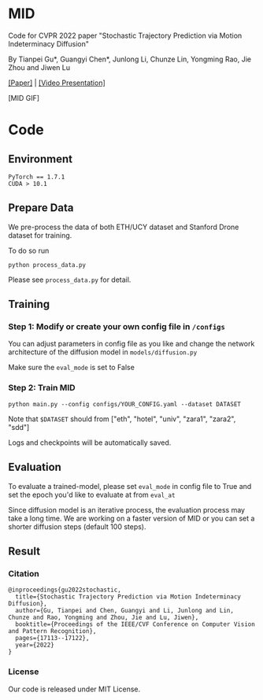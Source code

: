 # MID
Code for CVPR 2022 paper "Stochastic Trajectory Prediction via Motion Indeterminacy Diffusion"

By Tianpei Gu*, Guangyi Chen*, Junlong Li, Chunze Lin, Yongming Rao, Jie Zhou and Jiwen Lu

[[Paper]](https://arxiv.org/abs/2203.13777) |  [[Video Presentation]](https://www.youtube.com/watch?v=g1vf9wio6VM)

[MID GIF]


# Code

## Environment
    PyTorch == 1.7.1
    CUDA > 10.1

## Prepare Data

We pre-process the data of both ETH/UCY dataset and Stanford Drone dataset for training.

To do so run

```
python process_data.py
```

Please see ```process_data.py``` for detail.

## Training

### Step 1: Modify or create your own config file in ```/configs``` 

You can adjust parameters in config file as you like and change the network architecture of the diffusion model in ```models/diffusion.py```

Make sure the ```eval_mode``` is set to False
 
 ### Step 2: Train MID
 
 ```python main.py --config configs/YOUR_CONFIG.yaml --dataset DATASET``` 
 
 Note that ```$DATASET``` should from ["eth", "hotel", "univ", "zara1", "zara2", "sdd"]
 
Logs and checkpoints will be automatically saved.

## Evaluation

To evaluate a trained-model, please set ```eval_mode``` in config file to True and set the epoch you'd like to evaluate at from ```eval_at```

Since diffusion model is an iterative process, the evaluation process may take a long time. We are working on a faster version of MID or you can set a shorter diffusion steps (default 100 steps).

## Result



### Citation

    @inproceedings{gu2022stochastic,
      title={Stochastic Trajectory Prediction via Motion Indeterminacy Diffusion},
      author={Gu, Tianpei and Chen, Guangyi and Li, Junlong and Lin, Chunze and Rao, Yongming and Zhou, Jie and Lu, Jiwen},
      booktitle={Proceedings of the IEEE/CVF Conference on Computer Vision and Pattern Recognition},
      pages={17113--17122},
      year={2022}
    }

### License

Our code is released under MIT License.
